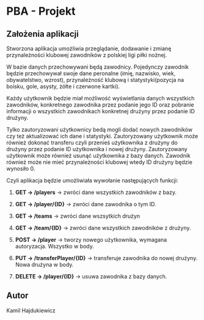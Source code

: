 # PBA - Projekt

## Założenia aplikacji
Stworzona aplikacja umożliwia przeglądanie, dodawanie i zmianę przynależności klubowej zawodników z polskiej ligi piłki nożnej.

W bazie danych przechowywani będą zawodnicy. Pojedynczy zawodnik będzie przechowywał swoje dane peronalne (imię, nazwisko, wiek, obywatelstwo, wzrost), przynależność klubową i statystyki(pozycja na boisku, gole, asysty, żółte i czerwone kartki).

Każdy użytkownik będzie miał możliwość wyświetlania danych wszystkich zawodników, konkretnego zawodnika przez podanie jego ID oraz pobranie informacji o wszystkich zawodnikach konkretnej drużyny przez podanie ID drużyny.

Tylko zautoryzowani użytkownicy bedą mogli dodać nowych zawodników czy też aktualizować ich dane i statystyki.
Zautoryzowany użytkownik może również dokonać transferu czyli przenieś użytkownika z drużyny do drużyny przez podanie ID użytkownika i nowej drużyny.
Zautoryzowany użytkownik może również usunąć użytkownika z bazy danych.
Zawodnik również może nie mieć przynależności klubowej wtedy ID drużyny będzie wynosiło 0.

Czyli aplikacja będzie umożliwiała wywołanie następujących funkcji:

1. **GET -> /players**		-> zwróci dane wszystkich zawodników z bazy.

2. **GET -> /player/{ID}**  	-> zwróci dane zawodnika o tym ID.

3. **GET -> /teams**            -> zwróci dane wszsytkich drużyn

4. **GET -> /team/{ID}**    	-> zwróci dane wszystkich zawodników z drużyny.

5. **POST -> /player** 	-> tworzy nowego użytkownika, wymagana autoryzacja. Wszystko w body.

6. **PUT -> /transferPlayer/{ID}** -> transferuje zawodnika do nowej drużyny. Nowa drużyna w body.

7. **DELETE -> /player/{ID}**	-> usuwa zawodnika z bazy danych.


## Autor
Kamil Hajdukiewicz
